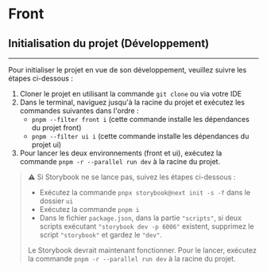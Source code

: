 # Front

## Initialisation du projet (Développement)

----

Pour initialiser le projet en vue de son développement, veuillez suivre les étapes ci-dessous :

1. Cloner le projet en utilisant la commande `git clone` ou via votre IDE
2. Dans le terminal, naviguez jusqu'à la racine du projet et exécutez les commandes suivantes dans l'ordre :
   - `pnpm --filter front i` (cette commande installe les dépendances du projet front)
   - `pnpm --filter ui i` (cette commande installe les dépendances du projet ui)
3. Pour lancer les deux environnements (front et ui), exécutez la commande `pnpm -r --parallel run dev` à la racine du projet.

> :warning: Si Storybook ne se lance pas, suivez les étapes ci-dessous :
> - Exécutez la commande `pnpx storybook@next init -s -f` dans le dossier `ui`
> - Exécutez la commande `pnpm i`
> - Dans le fichier `package.json`, dans la partie `"scripts"`, si deux scripts exécutant `"storybook dev -p 6006"` existent, supprimez le script `"storybook"` et gardez le `"dev"`.
> 
> Le Storybook devrait maintenant fonctionner. Pour le lancer, exécutez la commande `pnpm -r --parallel run dev` à la racine du projet.

